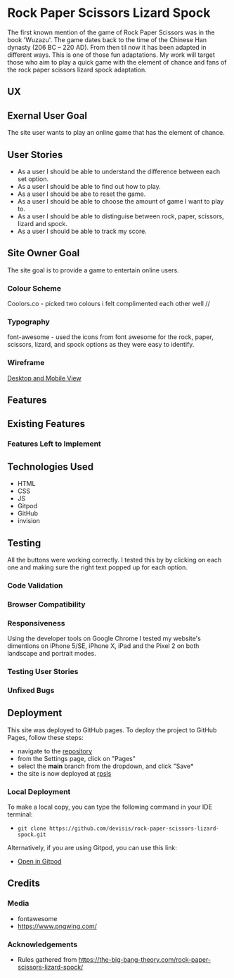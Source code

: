# Rock Paper Scissors Lizard Spock

The first known mention of the game of Rock Paper Scissors was in the book 'Wuzazu'. The game dates back to the time of the Chinese Han dynasty (206 BC – 220 AD). From then til now it has been adapted in different ways. This is one of those fun adaptations. My work will target those who aim to play a quick game with the element of chance and fans of the rock paper scissors lizard spock adaptation.

## UX

## Exernal User Goal
The site user wants to play an online game that has the element of chance.

## User Stories
- As a user I should be able to understand the difference between each set option.
- As a user I should be able to find out how to play.
- As a user I should be abe to reset the game.
- As a user I should be able to choose the amount of game I want to play to.
- As a user I should be able to distinguise between rock, paper, scissors, lizard and spock.
- As a user I should be able to track my score.

## Site Owner Goal
The site goal is to provide a game to entertain online users.

### Colour Scheme
Coolors.co - picked two colours i felt complimented each other well // 

### Typography
font-awesome - used the icons from font awesome for the rock, paper, scissors, lizard, and spock options as they were easy to identify.

### Wireframe

[Desktop and Mobile View](https://i.imgur.com/vY4LbPr.png)

## Features 

## Existing Features

### Features Left to Implement

## Technologies Used
 - HTML
 - CSS
 - JS
 - Gitpod
 - GitHub
 - invision

## Testing 

All the buttons were working correctly. I tested this by by clicking on each one and making sure the right text popped up for each option.


### Code Validation

### Browser Compatibility

### Responsiveness

Using the developer tools on Google Chrome I tested my website's dimentions on iPhone 5/SE, iPhone X, iPad and the Pixel 2 on both landscape and portrait modes. 

### Testing User Stories

### Unfixed Bugs

## Deployment

This site was deployed to GitHub pages. To deploy the project to GitHub Pages, follow these steps:
- navigate to the [repository](https://github.com/devisis/rock-paper-scissors-lizard-spock)
- from the Settings page, click on "Pages"
- select the **main** branch from the dropdown, and click "Save*
- the site is now deployed at [rpsls](https://devisis.github.io/rock-paper-scissors-lizard-spock/)

### Local Deployment

To make a local copy, you can type the following command in your IDE terminal:
- `git clone https://github.com/devisis/rock-paper-scissors-lizard-spock.git`

Alternatively, if you are using Gitpod, you can use this link:
- [Open in Gitpod](https://gitpod.io/#https://github.com/devisis/rock-paper-scissors-lizard-spock)

## Credits

### Media

- fontawesome
- https://www.pngwing.com/

### Acknowledgements
- Rules gathered from https://the-big-bang-theory.com/rock-paper-scissors-lizard-spock/